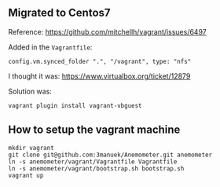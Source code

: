 ## Migrated to Centos7

Reference:
https://github.com/mitchellh/vagrant/issues/6497


Added in the `Vagrantfile`:

```
config.vm.synced_folder ".", "/vagrant", type: "nfs"
```


I thought it was: https://www.virtualbox.org/ticket/12879


Solution was:

```
vagrant plugin install vagrant-vbguest
```

## How to setup the vagrant machine

```
mkdir vagrant
git clone git@github.com:3manuek/Anemometer.git anemometer
ln -s anemometer/vagrant/Vagrantfile Vagrantfile
ln -s anemometer/vagrant/bootstrap.sh bootstrap.sh
vagrant up
```
